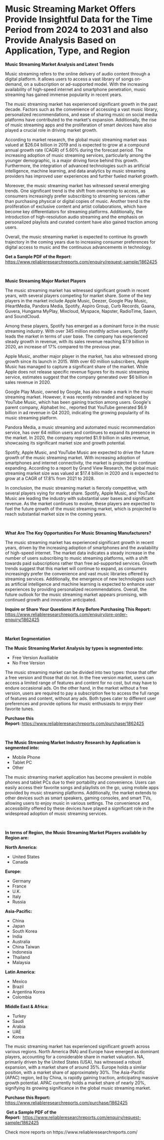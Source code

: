 <p><h1>Music Streaming Market Offers Provide Insightful Data for the Time Period from 2024 to 2031 and also Provide Analysis Based on Application, Type, and Region</h1></p><p><strong>Music Streaming Market Analysis and Latest Trends</strong></p>
<p><p>Music streaming refers to the online delivery of audio content through a digital platform. It allows users to access a vast library of songs on-demand, on a subscription or ad-supported model. With the increasing availability of high-speed internet and smartphone penetration, music streaming has gained immense popularity in recent years.</p><p>The music streaming market has experienced significant growth in the past decade. Factors such as the convenience of accessing a vast music library, personalized recommendations, and ease of sharing music on social media platforms have contributed to the market's expansion. Additionally, the rise of music streaming apps and the proliferation of smart devices have also played a crucial role in driving market growth.</p><p>According to market research, the global music streaming market was valued at $26.04 billion in 2019 and is expected to grow at a compound annual growth rate (CAGR) of 5.60% during the forecast period. The increasing adoption of music streaming services, particularly among the younger demographic, is a major driving force behind this growth. Furthermore, the integration of advanced technologies such as artificial intelligence, machine learning, and data analytics by music streaming providers has improved user experiences and further fueled market growth.</p><p>Moreover, the music streaming market has witnessed several emerging trends. One significant trend is the shift from ownership to access, as consumers increasingly prefer subscribing to streaming services rather than purchasing physical or digital copies of music. Another trend is the proliferation of exclusive content and artist collaborations, which have become key differentiators for streaming platforms. Additionally, the introduction of high-resolution audio streaming and the emphasis on personalized playlists and curated content have also gained traction among users.</p><p>Overall, the music streaming market is expected to continue its growth trajectory in the coming years due to increasing consumer preferences for digital access to music and the continuous advancements in technology.</p></p>
<p><strong>Get a Sample PDF of the Report:&nbsp;</strong> <a href="https://www.reliableresearchreports.com/enquiry/request-sample/1862425">https://www.reliableresearchreports.com/enquiry/request-sample/1862425</a></p>
<p>&nbsp;</p>
<p><strong>Music Streaming Major Market Players</strong></p>
<p><p>The music streaming market has witnessed significant growth in recent years, with several players competing for market share. Some of the key players in the market include Apple Music, Deezer, Google Play Music, iHeartMedia, Pandora Media, Spotify, Aspiro Group, Curb Records, Gaana, Guvera, Hungama MyPlay, Mixcloud, Myspace, Napster, RadioTime, Saavn, and SoundCloud.</p><p>Among these players, Spotify has emerged as a dominant force in the music streaming industry. With over 345 million monthly active users, Spotify leads the market in terms of user base. The company has experienced steady growth in revenue, with its sales revenue reaching $7.9 billion in 2020, an increase of 17% compared to the previous year.</p><p>Apple Music, another major player in the market, has also witnessed strong growth since its launch in 2015. With over 60 million subscribers, Apple Music has managed to capture a significant share of the market. While Apple does not release specific revenue figures for its music streaming service, estimates suggest that the company generated over $6 billion in sales revenue in 2020.</p><p>Google Play Music, owned by Google, has also made a mark in the music streaming market. However, it was recently rebranded and replaced by YouTube Music, which has been gaining traction among users. Google's parent company, Alphabet Inc., reported that YouTube generated $6.9 billion in ad revenue in Q4 2020, indicating the growing popularity of its music streaming platform.</p><p>Pandora Media, a music streaming and automated music recommendation service, has over 64 million users and continues to expand its presence in the market. In 2020, the company reported $1.9 billion in sales revenue, showcasing its significant market size and growth potential.</p><p>Spotify, Apple Music, and YouTube Music are expected to drive the future growth of the music streaming market. With increasing adoption of smartphones and internet connectivity, the market is projected to continue expanding. According to a report by Grand View Research, the global music streaming market size was valued at $17.4 billion in 2020 and is expected to grow at a CAGR of 17.8% from 2021 to 2028.</p><p>In conclusion, the music streaming market is fiercely competitive, with several players vying for market share. Spotify, Apple Music, and YouTube Music are leading the industry with substantial user bases and significant revenue. As the market continues to evolve, these players are expected to fuel the future growth of the music streaming market, which is projected to reach substantial market size in the coming years.</p></p>
<p>&nbsp;</p>
<p><strong>What Are The Key Opportunities For Music Streaming Manufacturers?</strong></p>
<p><p>The music streaming market has experienced significant growth in recent years, driven by the increasing adoption of smartphones and the availability of high-speed internet. The market data indicates a steady increase in the number of users subscribing to music streaming platforms, with a shift towards paid subscriptions rather than free ad-supported services. Growth trends suggest that this market will continue to expand, as consumers increasingly prefer the convenience and vast music libraries offered by streaming services. Additionally, the emergence of new technologies such as artificial intelligence and machine learning is expected to enhance user experiences by providing personalized recommendations. Overall, the future outlook for the music streaming market appears promising, with continued growth and innovation anticipated.</p></p>
<p><strong>Inquire or Share Your Questions If Any Before Purchasing This Report:</strong> <a href="https://www.reliableresearchreports.com/enquiry/pre-order-enquiry/1862425">https://www.reliableresearchreports.com/enquiry/pre-order-enquiry/1862425</a></p>
<p>&nbsp;</p>
<p><strong>Market Segmentation</strong></p>
<p><strong>The Music Streaming Market Analysis by types is segmented into:</strong></p>
<p><ul><li>Free Version Availiable</li><li>No Free Version</li></ul></p>
<p><p>The music streaming market can be divided into two types: those that offer a free version and those that do not. In the free version market, users can access a limited range of features and content for no cost, but may have to endure occasional ads. On the other hand, in the market without a free version, users are required to pay a subscription fee to access the full range of features and content, without any ads. Both types cater to different user preferences and provide options for music enthusiasts to enjoy their favorite tunes.</p></p>
<p><strong>Purchase this Report:&nbsp;</strong><a href="https://www.reliableresearchreports.com/purchase/1862425">https://www.reliableresearchreports.com/purchase/1862425</a></p>
<p>&nbsp;</p>
<p><strong>The Music Streaming Market Industry Research by Application is segmented into:</strong></p>
<p><ul><li>Mobile Phone</li><li>Tablet PC</li><li>Other</li></ul></p>
<p><p>The music streaming market application has become prevalent in mobile phones and tablet PCs due to their portability and convenience. Users can easily access their favorite songs and playlists on the go, using mobile apps provided by music streaming platforms. Additionally, the market extends to other devices such as smart speakers, gaming consoles, and smart TVs, allowing users to enjoy music in various settings. The convenience and accessibility offered by these devices have played a significant role in the widespread adoption of music streaming services.</p></p>
<p>&nbsp;</p>
<p><strong>In terms of Region, the Music Streaming Market Players available by Region are:</strong></p>
<p>
    <p> <strong> North America: </strong>
        <ul>
            <li>United States</li>
            <li>Canada</li>
        </ul>
        </p> 
    <p> <strong> Europe: </strong>
        <ul>
            <li>Germany</li>
            <li>France</li>
            <li>U.K.</li>
            <li>Italy</li>
            <li>Russia</li>
        </ul>
        </p> 
    <p> <strong> Asia-Pacific: </strong>
        <ul>
            <li>China</li>
            <li>Japan</li>
            <li>South Korea</li>
            <li>India</li>
            <li>Australia</li>
            <li>China Taiwan</li>
            <li>Indonesia</li>
            <li>Thailand</li>
            <li>Malaysia</li>
        </ul>
        </p> 
    <p> <strong> Latin America: </strong>
        <ul>
            <li>Mexico</li>
            <li>Brazil</li>
            <li>Argentina Korea</li>
            <li>Colombia</li>
        </ul>
        </p> 
    <p> <strong> Middle East & Africa: </strong>
        <ul>
            <li>Turkey</li>
            <li>Saudi</li>
            <li>Arabia</li>
            <li>UAE</li>
            <li>Korea</li>
        </ul>
    </p>
    </p>
<p><p>The music streaming market has experienced significant growth across various regions. North America (NA) and Europe have emerged as dominant players, accounting for a considerable share in market valuation. NA, primarily driven by the United States (USA), has witnessed a robust expansion, with a market share of around 35%. Europe holds a similar position, with a market share of approximately 30%. The Asia-Pacific (APAC) region, led by China, is rapidly gaining traction, anticipating massive growth potential. APAC currently holds a market share of nearly 20%, signifying its growing significance in the global music streaming market.</p></p>
<p><strong>Purchase this Report: </strong><a href="https://www.reliableresearchreports.com/purchase/1862425">https://www.reliableresearchreports.com/purchase/1862425</a></p>
<p>&nbsp;<strong>Get a Sample PDF of the Report:&nbsp;&nbsp;</strong><a href="https://www.reliableresearchreports.com/enquiry/request-sample/1862425">https://www.reliableresearchreports.com/enquiry/request-sample/1862425</a></p>
<p><strong></strong></p>
<p>Check more reports on https://www.reliableresearchreports.com/</p>